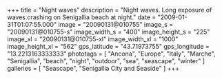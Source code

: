 +++
title = "Night waves"
description = "Night waves. Long exposure of waves crashing on Senigallia beach at night."
date = "2009-01-31T01:07:55.000"
image = "20090131@010755"
image_s = "20090131@010755-s"
image_width_s = "400"
image_height_s = "225"
image_xl = "20090131@010755-xl"
image_width_xl = "1000"
image_height_xl = "562"
gps_latitude = "43.71973755"
gps_longitude = "13.2213163333333"
phototags = [ "Ancona", "Europe", "Italy", "Marche", "Senigallia", "beach", "night", "outdoor", "sea", "seascape", "winter" ]
galleries = [ "Seascape", "Senigallia City and Seaside" ]
+++
